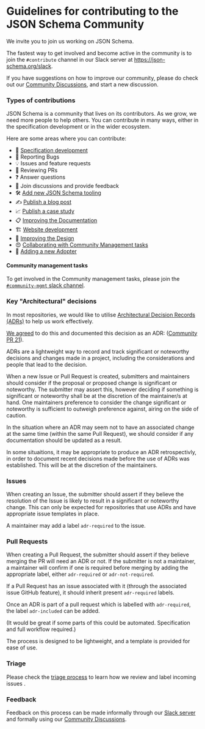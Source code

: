 # Guidelines for contributing to the JSON Schema Community

We invite you to join us working on JSON Schema.

The fastest way to get involved and become active in the community is to join the `#contribute` channel in our Slack server at https://json-schema.org/slack.

If you have suggestions on how to improve our community, please do check out our [Community Discussions](https://github.com/json-schema-org/community/discussions), and start a new discussion.

### Types of contributions

JSON Schema is a community that lives on its contributors. As we grow, we need more people to help others. You can contribute in many ways, either in the specification development or in the wider ecosystem.

Here are some areas where you can contribute:
 * 🌱 [Specification development](https://github.com/json-schema-org/json-schema-spec)
 * 🐞 Reporting Bugs
 * 💡 Issues and feature requests
 * 🧐 Reviewing PRs
 * ❓ Answer questions
 * 🙏 Join discussions and provide feedback
 * 🛠️ [Add new JSON Schema tooling](https://github.com/json-schema-org/website/blob/main/CONTRIBUTING.md#%EF%B8%8F-add-a-new-implementation)
 * ✍️ [Publish a blog post](https://github.com/json-schema-org/website/blob/main/CONTRIBUTING.md#%EF%B8%8F-publish-a-blog-post)
 * 📈 [Publish a case study](https://github.com/json-schema-org/website/blob/main/CONTRIBUTING.md#-publish-a-case-study)
 * 📋 [Improving the Documentation](https://github.com/json-schema-org/website/blob/main/CONTRIBUTING.md#-improving-the-documentation)
 * 🏗 [Website development](https://github.com/json-schema-org/website/blob/main/CONTRIBUTING.md#-improving-the-website)
 * 🎨 [Improving the Design](https://github.com/json-schema-org/website/blob/main/CONTRIBUTING.md#-improving-the-design)
 * 😍 [Collaborating with Community Management tasks](#community-management-tasks)
 * 🚀 [Adding a new Adopter](https://github.com/json-schema-org/community/blob/main/ADOPTERS.md)

#### Community management tasks

To get involved in the Community management tasks, please join the [`#community-mgmt` slack channel](https://json-schema.slack.com/archives/C0209BTU2UQ).

### Key "Architectural" decisions

In most repositories, we would like to utilise [Architectural Decision Records (ADRs)](https://adr.github.io/) to help us work effectively.

[We agreed](https://github.com/json-schema-org/community/blob/main/docs/adr/2021-05-17-use-markdown-architectural-decision-records.md) to do this and documented this decision as an ADR: ([Community PR 21](https://github.com/json-schema-org/community/pull/21)).

ADRs are a lightweight way to record and track significant or noteworthy decisions and changes made in a project, including the considerations and people that lead to the decision.

When a new Issue or Pull Request is created, submitters and maintainers should consider if the proposal or proposed change is significant or noteworthy. The submitter may assert this, however deciding if something is significant or noteworthy shall be at the discretion of the maintainer/s at hand. One maintainers preference to consider the change significant or noteworthy is sufficient to outweigh preference against, airing on the side of caution.

In the situation where an ADR may seem not to have an associated change at the same time (within the same Pull Request), we should consider if any documentation should be updated as a result.

In some situaitions, it may be appropriate to produce an ADR retrospectivly, in order to document recent decisions made before the use of ADRs was established. This will be at the discretion of the maintainers.

### Issues

When creating an Issue, the submitter should assert if they believe the resolution of the Issue is likely to result in a significant or noteworthy change. This can only be expected for repositories that use ADRs and have appropriate issue templates in place.

A maintainer may add a label `adr-required` to the issue.

### Pull Requests

When creating a Pull Request, the submitter should assert if they believe merging the PR will need an ADR or not. If the submitter is not a maintainer, a maintainer will confirm if one is required before merging by adding the appropriate label, either `adr-required` or `adr-not-required`.

If a Pull Request has an issue associated with it (through the associated issue GitHub feature), it should inherit present `adr-required` labels.

Once an ADR is part of a pull request which is labelled with `adr-required`, the label `adr-included` can be added.

(It would be great if some parts of this could be automated. Specification and full workflow required.)


The process is designed to be lightweight, and a template is provided for ease of use.

### Triage

Please check the [triage process](https://github.com/json-schema-org/.github/blob/main/TRIAGE.md) to learn how we review and label incoming issues . 

### Feedback

Feedback on this process can be made informally through our [Slack server](https://json-schema.org/slack) and formally using our [Community Discussions](https://github.com/json-schema-org/community/discussions).
